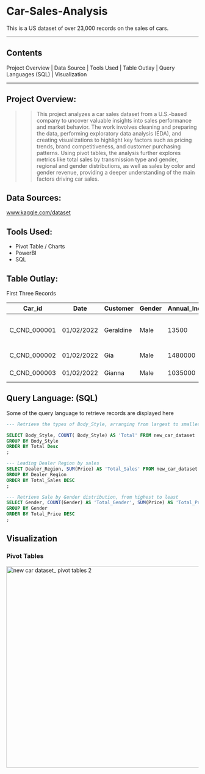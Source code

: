 # Car-Sales-Analysis
This is a US dataset of over 23,000 records on the sales of cars.

---
## Contents
Project Overview | Data Source | Tools Used | Table Outlay | Query Languages (SQL) | Visualization

---
## Project Overview:
>> This project analyzes a car sales dataset from a U.S.-based company to uncover valuable insights into sales performance and market behavior. The work involves cleaning and preparing the data, performing exploratory data analysis (EDA), and creating visualizations to highlight key factors such as pricing trends, brand competitiveness, and customer purchasing patterns. Using pivot tables, the analysis further explores metrics like total sales by transmission type and gender, regional and gender distributions, as well as sales by color and gender revenue, providing a deeper understanding of the main factors driving car sales.

## Data Sources:
www.kaggle.com/dataset

## Tools Used:
+ Pivot Table / Charts
+ PowerBI
+ SQL


## Table Outlay:
First Three Records

| Car_id | Date | Customer | Gender | Annual_Income | Dealer_Name | Company | Model | Engine | Transmission | Color | Price | Dealer_No | Body_Style | Phone | Dealer_Region |
|-----|-----|-----|------|-----|-----|-----|------|-----|-----|------|-----|-----|-----|------|-----|
| C_CND_000001 | 01/02/2022 |	Geraldine |	Male |	13500	| Buddy Storbeck's Diesel Service Inc	| Ford	| Expedition	| DoubleÃ‚Â Overhead Camshaft	| Auto |	Black | 26000	| 06457-3834 | SUV |  8264678 | Middletown |
| C_CND_000002 | 01/02/2022 |	Gia |	Male |	1480000 |	C & M Motors Inc |	Dodge |	Durango |	DoubleÃ‚Â Overhead Camshaft |	Auto |	Black | 19000 | 60504-7114 | SUV | 6848189 | Aurora |
| C_CND_000003 | 01/02/2022 |	Gianna |	Male | 1035000 |	Capitol KIA |	Cadillac |	Eldorado |	Overhead Camshaft |	Manual |	Red | 31500 | 38701-8047 | Passenger | 7298798 | Greenville |

## Query Language: (SQL)
Some of the query language to retrieve records are displayed here
```SQL
--- Retrieve the types of Body_Style, arranging from largest to smallest sold amount.

SELECT Body_Style, COUNT( Body_Style) AS 'Total' FROM new_car_dataset
GROUP BY Body_Style
ORDER BY Total Desc
;

```
```SQL
--- Leading Dealer Region by sales
SELECT Dealer_Region, SUM(Price) AS 'Total_Sales' FROM new_car_dataset
GROUP BY Dealer_Region
ORDER BY Total_Sales DESC
;
```
```SQL
--- Retrieve Sale by Gender distribution, from highest to least
SELECT Gender, COUNT(Gender) AS 'Total_Gender', SUM(Price) AS 'Total_Price' FROM new_car_dataset
GROUP BY Gender
ORDER BY Total_Price DESC
;
```

## Visualization
### Pivot Tables
<img width="1081" height="528" alt="new car dataset_ pivot tables 2" src="https://github.com/user-attachments/assets/26817a8c-f7fc-4059-a77d-832df2153f84" />
